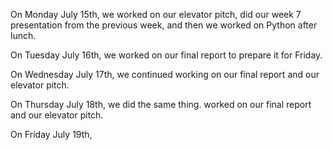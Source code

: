 On Monday July 15th, we worked on our elevator pitch, did our week 7 presentation from the previous week, and then we worked on Python after lunch.



On Tuesday July 16th, we worked on our final report to prepare it for Friday.




On Wednesday July 17th, we continued working on our final report and our elevator pitch.




On Thursday July 18th, we did the same thing. worked on our final report and our elevator pitch.




On Friday July 19th, 





